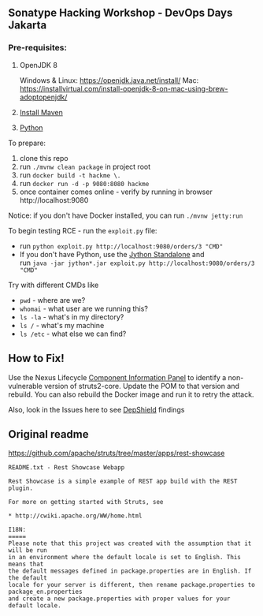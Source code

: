 ## Sonatype Hacking Workshop - DevOps Days Jakarta


### Pre-requisites:

1. OpenJDK 8
   
   Windows & Linux: https://openjdk.java.net/install/
   Mac: https://installvirtual.com/install-openjdk-8-on-mac-using-brew-adoptopenjdk/

1. [Install Maven](https://maven.apache.org/download.cgi)

1. [Python](https://www.python.org/downloads/)

To prepare:
1. clone this repo
1. run `./mvnw clean package` in project root
1. run `docker build -t hackme \.`
1. run `docker run -d -p 9080:8080 hackme`
1. once container comes online - verify by running in browser http://localhost:9080

Notice: if you don't have Docker installed, you can run `./mvnw jetty:run`

To begin testing RCE - run the `exploit.py` file:
* run `python exploit.py http://localhost:9080/orders/3 "CMD"`
* If you don't have Python, use the [Jython Standalone](https://www.jython.org/downloads.html) and\
  run `java -jar jython*.jar exploit.py http://localhost:9080/orders/3 "CMD"`

Try with different CMDs like
* `pwd` - where are we?
* `whomai` - what user are we running this?
* `ls -la` - what's in my directory?
* `ls /` - what's my machine
* `ls /etc` - what else we can find?

## How to Fix!
Use the Nexus Lifecycle [Component Information Panel](https://help.sonatype.com/iqserver/reporting/application-composition-report/resolving-security-issues) to identify a non-vulnerable version of struts2-core. 
Update the POM to that version and rebuild. You can also rebuild the Docker image and run it to retry the attack.

Also, look in the Issues here to see [DepShield](https://www.sonatype.com/depshield) findings


## Original readme

https://github.com/apache/struts/tree/master/apps/rest-showcase

```
README.txt - Rest Showcase Webapp

Rest Showcase is a simple example of REST app build with the REST plugin.

For more on getting started with Struts, see 

* http://cwiki.apache.org/WW/home.html

I18N:
=====
Please note that this project was created with the assumption that it will be run
in an environment where the default locale is set to English. This means that
the default messages defined in package.properties are in English. If the default
locale for your server is different, then rename package.properties to package_en.properties
and create a new package.properties with proper values for your default locale.
```
